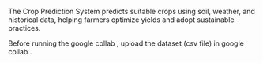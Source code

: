 The Crop Prediction System predicts suitable crops using soil, weather, and historical data, helping farmers optimize yields and adopt sustainable practices. 

Before running the google collab , upload the dataset (csv file) in google collab . 
